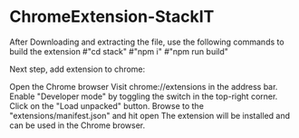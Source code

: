# ChromeExtension-StackIT

After Downloading and extracting the file, use the following commands to build the extension
#"cd stack"
#"npm i"
#"npm run build"

Next step, add extension to chrome:

Open the Chrome browser
Visit chrome://extensions in the address bar.
Enable "Developer mode" by toggling the switch in the top-right corner.
Click on the "Load unpacked" button.
Browse to the "extensions/manifest.json" and hit open 
The extension will be installed and can be used in the Chrome browser.
